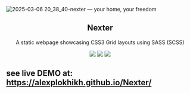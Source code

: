 ![2025-03-06 20_38_40-nexter — your home, your freedom](https://github.com/user-attachments/assets/d2981480-04af-496c-8bcf-3bfa63cb78aa)
<div align="center">
  <h2>Nexter</h2>
  <p>A static webpage showcasing CSS3 Grid layouts using SASS (SCSS)</p>
</div>

<div align="center">
  <!-- HTML -->
  <img src="https://img.shields.io/badge/html5-%23E34F26.svg?style=for-the-badge&logo=html5&logoColor=white">

  <!-- CSS -->
  <img src="https://img.shields.io/badge/css3-%231572B6.svg?style=for-the-badge&logo=css3&logoColor=white">

  <!-- SASS -->
  <img src="https://img.shields.io/badge/SASS-hotpink.svg?style=for-the-badge&logo=SASS&logoColor=white">

  <!-- MORE BADGES visit https://github.com/Ileriayo/markdown-badges -->
</div>

## see live DEMO at: https://alexplokhikh.github.io/Nexter/
